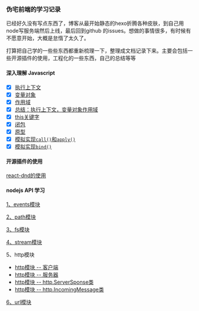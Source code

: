 ### 伪宅前端的学习记录

已经好久没有写点东西了，博客从最开始静态的hexo折腾各种皮肤，到自己用node写服务端然后上线，最后回到github 的issues。想做的事情很多，有时候有不愿意开始，大概是怠惰了太久了。

打算把自己学的一些些东西都重新梳理一下，整理成文档记录下来。主要会包括一些开源插件的使用，工程化的一些东西，自己的总结等等


#### 深入理解 Javascript

* [X] [执行上下文](https://github.com/mt51/mt51/issues/3)
* [X] [变量对象](https://github.com/mt51/mt51/issues/5)
* [X] [作用域](https://github.com/mt51/mt51/issues/6)
* [X] [总结：执行上下文，变量对象作用域](https://github.com/mt51/mt51/issues/8)
* [X] [this关键字](https://github.com/mt51/mt51/issues/10)
* [X] [闭包](https://github.com/mt51/mt51/issues/15)
* [X] [原型](https://github.com/mt51/mt51/issues/19)
* [X] [模拟实现`call()`和`apply()`](https://github.com/mt51/mt51/issues/17)
* [X] [模拟实现`bind()`](https://github.com/mt51/mt51/issues/18)

#### 开源插件的使用

[react-dnd的使用](https://github.com/mt51/mt51/issues/1)

#### nodejs API 学习

[1、events模块](https://github.com/mt51/mt51/issues/2)

[2、path模块](https://github.com/mt51/mt51/issues/4)

[3、fs模块](https://github.com/mt51/mt51/issues/7)

[4、stream模块](https://github.com/mt51/mt51/issues/9)

5、http模块
  * [http模块 -- 客户端](https://github.com/mt51/mt51/issues/11)
  * [http模块 -- 服务器](https://github.com/mt51/mt51/issues/12)
  * [http模块 -- http.ServerSponse类](https://github.com/mt51/mt51/issues/13)
  * [http模块 -- http.IncomingMessage类](https://github.com/mt51/mt51/issues/14)

[6、url模块](https://github.com/mt51/mt51/issues/16)
